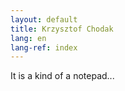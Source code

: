 ```yaml
---
layout: default
title: Krzysztof Chodak
lang: en
lang-ref: index
---
```

It is a kind of a notepad...
